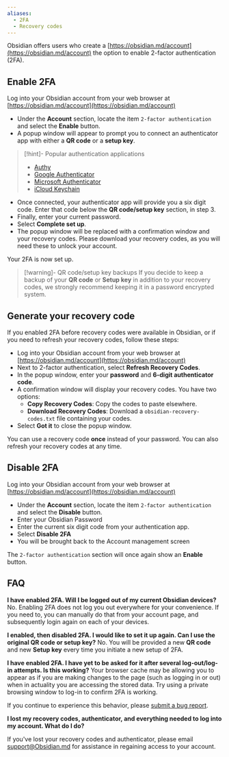 ```yaml
---
aliases:
  - 2FA
  - Recovery codes
---
```


Obsidian offers users who create a [https://obsidian.md/account](https://obsidian.md/account) the option to enable 2-factor authentication (2FA).

## Enable 2FA

Log into your Obsidian account from your web browser at [https://obsidian.md/account](https://obsidian.md/account)

- Under the **Account** section, locate the item `2-factor authentication` and select the **Enable** button. 
- A popup window will appear to prompt you to connect an authenticator app with either a **QR code** or a **setup key**.

> [!hint]- Popular authentication applications
> - [Authy](https://authy.com)
> - [Google Authenticator](https://play.google.com/store/apps/details?id=com.google.android.apps.authenticator2)
> - [Microsoft Authenticator](https://www.microsoft.com/en-us/security/mobile-authenticator-app)
> - [iCloud Keychain](https://support.apple.com/en-gb/guide/iphone/ipha6173c19f/ios)

- Once connected, your authenticator app will provide you a six digit code. Enter that code below the **QR code/setup key** section, in step 3.
- Finally, enter your current password.
- Select **Complete set up**.
- The popup window will be replaced with a confirmation window and your recovery codes. Please download your recovery codes, as you will need these to unlock your account.

Your 2FA is now set up.

> [!warning]- QR code/setup key backups
> If you decide to keep a backup of your **QR code** or **Setup key** in addition to your recovery codes, we strongly recommend keeping it in a password encrypted system.

## Generate your recovery code

If you enabled 2FA before recovery codes were available in Obsidian, or if you need to refresh your recovery codes, follow these steps:

- Log into your Obsidian account from your web browser at [https://obsidian.md/account](https://obsidian.md/account)
- Next to 2-factor authentication, select **Refresh Recovery Codes**.
- In the popup window, enter your **password** and **6-digit authenticator code**.
- A confirmation window will display your recovery codes. You have two options:
    - **Copy Recovery Codes**: Copy the codes to paste elsewhere.
    - **Download Recovery Codes**: Download a `obsidian-recovery-codes.txt` file containing your codes.
- Select **Got it** to close the popup window.

You can use a recovery code **once** instead of your password. You can also refresh your recovery codes at any time.

## Disable 2FA

Log into your Obsidian account from your web browser at [https://obsidian.md/account](https://obsidian.md/account)

- Under the **Account** section, locate the item `2-factor authentication` and select the **Disable** button. 
- Enter your Obsidian Password
- Enter the current six digit code from your authentication app.
- Select **Disable 2FA**
- You will be brought back to the Account management screen

The `2-factor authentication` section will once again show an **Enable** button.

## FAQ

**I have enabled 2FA. Will I be logged out of my current Obsidian devices?**
No. Enabling 2FA does not log you out everywhere for your convenience. If you need to, you can manually do that from your account page, and subsequently login again on each of your devices.

**I enabled, then disabled 2FA. I would like to set it up again. Can I use the original QR code or setup key?**
No. You will be provided a new **QR code** and new **Setup key** every time you initiate a new setup of 2FA.

**I have enabled 2FA. I have yet to be asked for it after several log-out/log-in attempts. Is this working?**
Your browser cache may be allowing you to appear as if you are making changes to the page (such as logging in or out) when in actuality you are accessing the stored data. Try using a private browsing window to log-in to confirm 2FA is working.

If you continue to experience this behavior, please [submit a bug report](https://forum.obsidian.md/c/bug-reports/7).

**I lost my recovery codes, authenticator, and everything needed to log into my account. What do I do?**

If you've lost your recovery codes and authenticator, please email [support@Obsidian.md](mailto:support@obsidian.md?subject=I%20lost%20my%202FA) for assistance in regaining access to your account.
